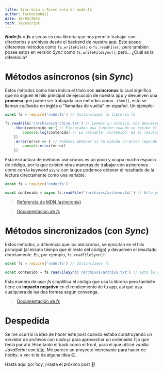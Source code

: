 ```yaml
---
title: Sincronía y Asincronía en node:fs
author: TecnoSamba21
date: 10/04/2025
tech: JavaScript
---
```


***Node:fs*** o ***fs*** a secas es una librería que nos permite trabajar con directorios y archivos desde el backend de nuestra app. Este posee diferentes métodos como `fs.writeFile()` o `fs.readFile()` pero también posee estos en versión *Sync* como `fs.writeFileSync()`, pero... ¿Cuál es la diferencia?

# Métodos asíncronos (**sin** *Sync*)

Estos métodos como bien indica el título son **asíncronos** lo cual significa que no siguen el hilo principal de ejecución de nuestra app y devuelven una **promesa** que puede ser trabajada con métodos como `.then()`, esto se llaman *callbacks* en inglés o "llamadas de vuelta" en español. Un ejemplo:

~~~javascript
const fs = require('node:fs') // Instanciamos la librería fs

fs.readFile('/archivos/archivo.txt') // Leemos un archivo, nos devuelve un callback
    .then(contenido => { // Ejecutamos una función cuando se recibe el callback
        console.log(contenido) // La variable 'contenido' es el resultado de la lectura del archivo
    })
    .error(error => { // Podemos obtener si ha habido un error leyendo el archivo con el método '.error()'
        console.error(error)
    })
~~~

Esta estructura de métodos asíncronos es un poco y ocupa mucho espacio de código, por lo que existen otras maneras de trabajar con asíncronos como con la *keyword* `async` con la que podemos obtener el resultado de la lectura directamente como una variable:

~~~javascript
const fs = require('node:fs')

const contenido = async fs.readFile('/archivos/archivo.txt') // Esto ya le asigna el resultado a la varible 'contenido'
~~~

> [Referencia de MDN (asincronía)](https://developer.mozilla.org/es/docs/Learn_web_development/Extensions/Async_JS)

> [Documentación de *fs*](https://nodejs.org/es/learn/manipulating-files/reading-files-with-nodejs)

# Métodos sincronizados (con *Sync*)

Estos métodos, a diferencia que los asíncronos, se ejecutan en el hilo principal (al mismo tiempo que el resto del código) y devuelven el resultado directamente. Es, por ejemplo, `fs.readFileSync()`:

~~~javascript
const fs = require('node:fs') // Instanciamos fs

const contenido = fs.readFileSync('/archivos/archivo.txt') // Esto le asigna el resultado directamente a la variable 'contenido'
~~~

Esta manera de usar *fs* simplifica el código que usa la librería pero también tiene un **impacto negativo** en el rendiemiento de tu app, asi que usa cualquiera de las dos formas según convenga.

> [Documentación de *fs*](https://nodejs.org/es/learn/manipulating-files/reading-files-with-nodejs)

# Despedida

Se me ocurrió la idea de hacer este post cuando estaba construyendo un servidor de archivos con *node.js* para aprovechar un ordenador fijo que tenía por ahí. Hice tanto el back como el front, para el que utilicé *vanilla JavaScript* con [Vite](https://vite.dev). Me parece un proyecto interesante para hacer de *hobby*, a ver si te da alguna idea 😉.

Hasta aquí por hoy, ¡Hasta el próximo post 👋!